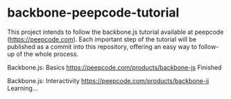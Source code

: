 backbone-peepcode-tutorial
==========================

This project intends to follow the backbone.js tutorial available at peepcode (https://peepcode.com). Each important step of the tutorial will be published as a commit into this repository, offering an easy way to follow-up of the whole process.

Backbone.js: Basics https://peepcode.com/products/backbone-js
  Finished
  
Backbone.js: Interactivity https://peepcode.com/products/backbone-ii
  Learning...
  